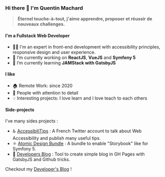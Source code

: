 ### Hi there :wave: I'm Quentin Machard

> **Éternel touche-à-tout, j'aime apprendre, proposer et réussir de nouveaux challenges.**

#### I'm a Fullstack Web Developer

- 👨‍💻 I'm an expert in front-end development with accessibility principles, responsive design and user experience.
- 🔭 I’m currently working on **ReactJS**, **VueJS** and **Symfony 5**
- 🌱 I’m currently learning **JAMStack with GatsbyJS**

#### I like

- 🏠 Remote Work: since 2020
- 🤔 People with attention to detail
- 💡 Interesting projects: I love learn and I love teach to each others

#### Side-projects

I've many sides projects :

- ♿️ [AccessibiliTips](https://twitter.com/accessibilitips) : A French Twitter account to talk about Web Accessibility and publish many useful tips. 
- ⚛️ [Atomic Design Bundle](https://github.com/qmachard/atomic-design-bundle) : A bundle to enable "Storybook" like for Symfony 5.
- 📰 [Developers Blog](https://github.com/qmachard/developers-blog) : Tool to create simple blog in GH Pages with GatsbyJS and Github tricks.

Checkout my [Developer's Blog](http://blog.quentinmachard.fr/) !

